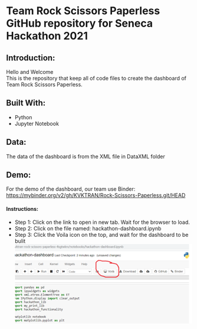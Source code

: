 # Team Rock Scissors Paperless GitHub repository for Seneca Hackathon 2021

## Introduction:
Hello and Welcome  
This is the repository that keep all of code files to create the dashboard of Team Rock Scissors Paperless.  

## Built With:
* Python
* Jupyter Notebook

## Data:
The data of the dashboard is from the XML file in DataXML folder

## Demo:
For the demo of the dashboard, our team use Binder:  
https://mybinder.org/v2/gh/KVKTRAN/Rock-Scissors-Paperless.git/HEAD  
#### Instructions:
* Step 1: Click on the link to open in new tab. Wait for the browser to load.
* Step 2: Click on the file named: hackathon-dashboard.ipynb
* Step 3: Click the Voila icon on the top, and wait for the dashboard to be bulit
![picture alt](https://github.com/KVKTRAN/Rock-Scissors-Paperless/blob/main/image/instruction.png "Title is optional")
